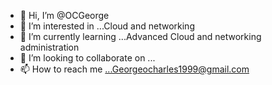 - 👋 Hi, I’m @OCGeorge
- 👀 I’m interested in ...Cloud and networking
- 🌱 I’m currently learning ...Advanced Cloud and networking administration 
- 💞️ I’m looking to collaborate on ...
- 📫 How to reach me ...Georgeocharles1999@gmail.com 

<!---
OCGeorge/OCGeorge is a ✨ special ✨ repository because its `README.md` (this file) appears on your GitHub profile.
You can click the Preview link to take a look at your changes.
--->
